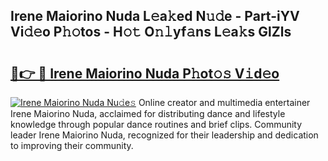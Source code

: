 ## Irene Maiorino Nuda L𝚎a𝚔ed N𝚞𝚍e - Part-iYV Vi𝚍𝚎o P𝚑𝚘tos - H𝚘𝚝 O𝚗𝚕yf𝚊ns L𝚎a𝚔s GlZls

# <h2><a href="http://kf1n55l.oniu.top/?m=Irene+Maiorino+Nuda">🔗👉 🔴 Irene Maiorino Nuda P𝚑ot𝚘𝚜 V𝚒d𝚎o</a></h2>

[![Irene Maiorino Nuda Nu𝚍e𝚜](https://i.imgur.com/0qMVB7G.gif)](http://kf1n55l.oniu.top/?m=Irene+Maiorino+Nuda)
Online creator and multimedia entertainer Irene Maiorino Nuda, acclaimed for distributing dance and lifestyle knowledge through popular dance routines and brief clips. Community leader Irene Maiorino Nuda, recognized for their leadership and dedication to improving their community.  
